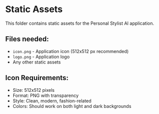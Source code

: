 # Static Assets

This folder contains static assets for the Personal Stylist AI application.

## Files needed:
- `icon.png` - Application icon (512x512 px recommended)
- `logo.png` - Application logo
- Any other static assets

## Icon Requirements:
- Size: 512x512 pixels
- Format: PNG with transparency
- Style: Clean, modern, fashion-related
- Colors: Should work on both light and dark backgrounds